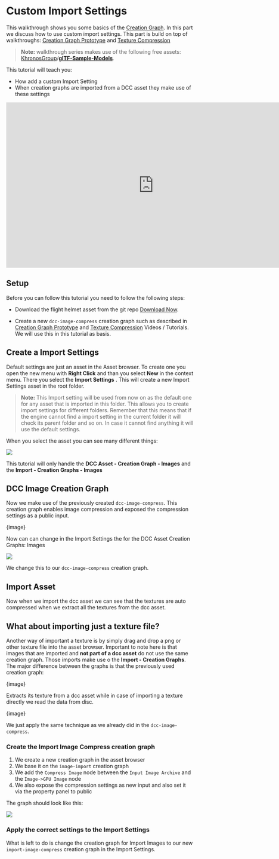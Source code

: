 # Custom Import Settings

This walkthrough shows you some basics of the [Creation Graph]({{the_machinery_book}}/creation_graphs/concept.html). In this part we discuss how to use custom import settings. This part is build on top of walkthroughs: [Creation Graph Prototype]({{tutorials}}/creation_graph/introduction_walkthrough/creation_graph_prototype.html) and [Texture Compression]({{tutorials}}/creation_graph/introduction_walkthrough/texture_compression.html) 

> **Note:** walkthrough series makes use of the following free assets: [KhronosGroup](https://github.com/KhronosGroup)/**[glTF-Sample-Models](https://github.com/KhronosGroup/glTF-Sample-Models)**.

This tutorial will teach you:

- How add a custom Import Setting
- When creation graphs are imported from a DCC asset they make use of these settings

<iframe frameborder="0" scrolling="no" marginheight="0" marginwidth="0"width="788.54" height="443" type="text/html" src="https://www.youtube.com/embed/OhpIXmMgblw?autoplay=0&fs=0&iv_load_policy=3&showinfo=0&rel=0&cc_load_policy=0&start=0&end=0&origin=http://ourmachinery.com"></iframe>

## Setup

Before you can follow this tutorial you need to follow the following steps:

- Download the flight helmet asset from the git repo [Download Now](https://downgit.github.io/#/home?url=https://github.com/KhronosGroup/glTF-Sample-Models/tree/master/2.0/FlightHelmet/glTF).

- Create a new `dcc-image-compress` creation graph such as described in [Creation Graph Prototype]({{tutorials}}/creation_graph/introduction_walkthrough/creation_graph_prototype.html) and [Texture Compression]({{tutorials}}/creation_graph/introduction_walkthrough/texture_compression.html) Videos / Tutorials. We will use this in this tutorial as basis.

  

## Create a Import Settings

Default settings are just an asset in the Asset browser. To create one you open the new menu with **Right Click** and than you select **New** in the context menu. There you select the **Import Settings** . This will create a new Import Settings asset in the root folder.

> **Note:** This Import setting will be used from now on as the default one for any asset that is imported in this folder. This allows you to create import settings for different folders. Remember that this means that if the engine cannot find a import setting in the current folder it will check its parent folder and so on. In case it cannot find anything it will use the default settings.

When you select the asset you can see many different things:

![](https://paper-attachments.dropbox.com/s_8A68AE93396574AC0D937BFA8CFC626D302DBC4E0617A82A7B5162043ADD88EF_1615469368165_image.png)

This tutorial will only handle the **DCC Asset - Creation Graph - Images** and the **Import - Creation Graphs - Images**

## DCC Image Creation Graph

Now we make use of the previously created `dcc-image-compress`. This creation graph enables image compression and exposed the compression settings as a public input.

{image}

Now can can change in the Import Settings the for the DCC Asset Creation Graphs: Images

![](https://www.dropbox.com/s/dtkra0xs17yxvlq/tm_tut_cg_walkthough_import_settings.png?dl=1)

We change this to our `dcc-image-compress` creation graph.

## Import Asset

Now when we import the dcc asset we can see that the textures are auto compressed when we extract all the textures from the dcc asset.

## What about importing just a texture file?

Another way of important a texture is by simply drag and drop a png or other texture file into the asset browser. Important to note here is that images that are imported and **not part of a dcc asset** do not use the same creation graph. Those imports make use o the **Import - Creation Graphs**. The major difference between the graphs is that the previously used creation graph:

{image}

Extracts its texture from a dcc asset while in case of importing a texture directly we read the data from disc.

{image}

We just apply the same technique as we already did in the `dcc-image-compress`. 

### Create the Import Image Compress creation graph

1. We create a new creation graph in the asset browser
2. We base it on the `image-import` creation graph
3. We add the `Compress Image` node between the `Input Image Archive` and the `Image->GPU Image` node
4. We also expose the compression settings as new input and also set it via the property panel to public

The graph should look like this:

![](https://www.dropbox.com/s/xnpj45zjxkw5kez/tm_tut_cgw_image_import_cg.png?dl=1)

### Apply the correct settings to the Import Settings

What is left to do is change the creation graph for Import Images to our new `import-image-compress` creation graph in the Import Settings.
